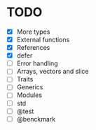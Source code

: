 # TODO

- [x] More types
- [x] External functions
- [x] References
- [x] defer
- [ ] Error handling
- [ ] Arrays, vectors and slice
- [ ] Traits
- [ ] Generics
- [ ] Modules
- [ ] std
- [ ] @test
- [ ] @benckmark